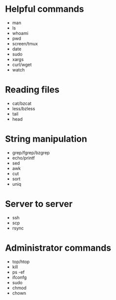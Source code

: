 Helpful commands
================
* man
* ls
* whoami
* pwd
* screen/tmux
* date
* sudo
* xargs
* curl/wget
* watch

Reading files
=============
* cat/bzcat		
* less/bzless
* tail
* head

String manipulation
===================
* grep/fgrep/bzgrep
* echo/printf
* sed
* awk
* cut
* sort
* uniq

Server to server
================
* ssh
* scp
* rsync

Administrator commands
======================
* top/htop
* kill
* ps -ef
* ifconfg
* sudo
* chmod
* chown